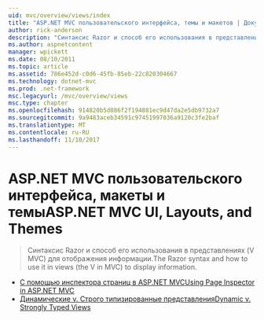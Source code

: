 ```yaml
---
uid: mvc/overview/views/index
title: "ASP.NET MVC пользовательского интерфейса, темы и макетов | Документы Microsoft"
author: rick-anderson
description: "Синтаксис Razor и способ его использования в представлениях (V MVC) для отображения информации."
ms.author: aspnetcontent
manager: wpickett
ms.date: 08/10/2011
ms.topic: article
ms.assetid: 786e452d-c0d6-45fb-85eb-22c820304667
ms.technology: dotnet-mvc
ms.prod: .net-framework
msc.legacyurl: /mvc/overview/views
msc.type: chapter
ms.openlocfilehash: 914820b5d086f2f194881ec9d47da2e5db9732a7
ms.sourcegitcommit: 9a9483aceb34591c97451997036a9120c3fe2baf
ms.translationtype: MT
ms.contentlocale: ru-RU
ms.lasthandoff: 11/10/2017
---
```

<a name="aspnet-mvc-ui-layouts-and-themes"></a><span data-ttu-id="1019a-103">ASP.NET MVC пользовательского интерфейса, макеты и темы</span><span class="sxs-lookup"><span data-stu-id="1019a-103">ASP.NET MVC UI, Layouts, and Themes</span></span>
====================
> <span data-ttu-id="1019a-104">Синтаксис Razor и способ его использования в представлениях (V MVC) для отображения информации.</span><span class="sxs-lookup"><span data-stu-id="1019a-104">The Razor syntax and how to use it in views (the V in MVC) to display information.</span></span>


- [<span data-ttu-id="1019a-105">С помощью инспектора страниц в ASP.NET MVC</span><span class="sxs-lookup"><span data-stu-id="1019a-105">Using Page Inspector in ASP.NET MVC</span></span>](using-page-inspector-in-aspnet-mvc.md)
- [<span data-ttu-id="1019a-106">Динамические v. Строго типизированные представления</span><span class="sxs-lookup"><span data-stu-id="1019a-106">Dynamic v. Strongly Typed Views</span></span>](dynamic-v-strongly-typed-views.md)
